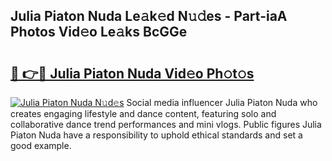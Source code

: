 ## Julia Piaton Nuda Le𝚊k𝚎d N𝚞𝚍es - Part-iaA Photos Vid𝚎o Le𝚊ks BcGGe

# <h2><a href="http://fbeoo2.evod.top/?m=Julia+Piaton+Nuda">🔗 👉🔴 Julia Piaton Nuda Vid𝚎o Ph𝚘t𝚘s</a></h2>

[![Julia Piaton Nuda N𝚞d𝚎s](https://i.imgur.com/8V9OHl7.gif)](http://fbeoo2.evod.top/?m=Julia+Piaton+Nuda)
Social media influencer Julia Piaton Nuda who creates engaging lifestyle and dance content, featuring solo and collaborative dance trend performances and mini vlogs. Public figures Julia Piaton Nuda have a responsibility to uphold ethical standards and set a good example. 
